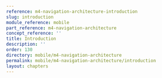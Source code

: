 ```yaml
---
reference: m4-navigation-architecture-introduction
slug: introduction
module_reference: mobile
part_reference: m4-navigation-architecture
concept_reference: ''
title: Introduction
description: ''
order: 130
directory: mobile/m4-navigation-architecture
permalink: mobile/m4-navigation-architecture/introduction
layout: chapters
---
```

